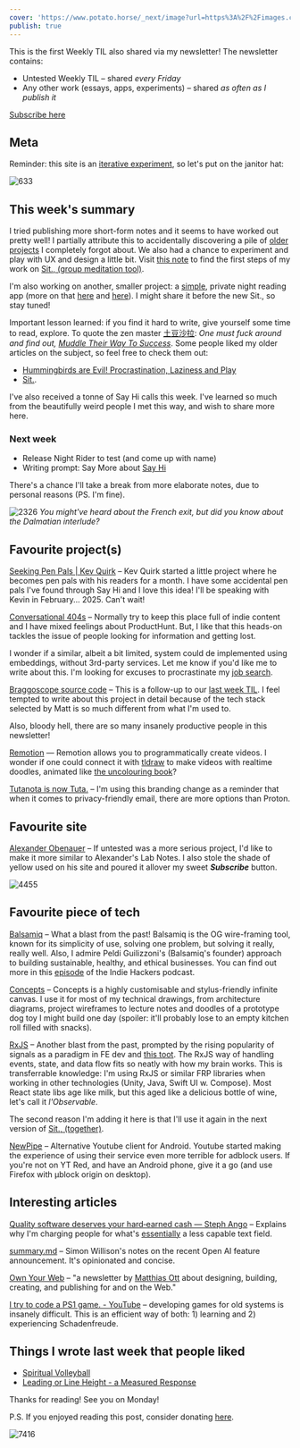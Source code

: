 ```yaml
---
cover: 'https://www.potato.horse/_next/image?url=https%3A%2F%2Fimages.ctfassets.net%2Fhyylafu4fjks%2F01HsM3IZusfDJEekedpgNI%2Ff91e6f299f1a60819bb3e435d1cc203b%2FUntitled_Artwork_2.png&w=3840&q=75'
publish: true
---
```

This is the first Weekly TIL also shared via my newsletter! The newsletter contains: 

- Untested Weekly TIL – shared *every Friday*
- Any other work (essays, apps, experiments) – shared *as often as I publish it*

<a class='subscribe-cta subscribe-cta--inline' href='https://letters.sonnet.io'>Subscribe here</a>

## Meta

Reminder: this site is an [iterative experiment](<../../../111>), so let's put on the janitor hat:

![633](182624883_856620778253995_571075980421732300_n_17904835792889678.webp)


## This week's summary

I tried publishing more short-form notes and it seems to have worked out pretty well! I partially attribute this to accidentally discovering a pile of [older projects](<../../../Spiritual Volleyball>) I completely forgot about. We also had a chance to experiment and play with UX and design a little bit. Visit [this note](<../../../Sit., part 2 – devlog 001>) to find the first steps of my work on [Sit., (group meditation tool)](<../../../Sit., (together)>).

I'm also working on another, smaller project: a [simple](<../../../Brutally simple>), private night reading app (more on that [here](<../../../Night Rider>) and [here](<../../../Obsidian for Vampires>)). I might share it before the new Sit., so stay tuned!

Important lesson learned: if you find it hard to write, give yourself some time to read, explore. To quote the zen master [土豆沙拉](https://duckduckgo.com/?q=土豆沙拉&ia=images&iax=images): *One must fuck around and find out, [Muddle Their Way To Success](<../../../Muddle Your Way To Success>)*. Some people liked my older articles on the subject, so feel free to check them out:

- [Hummingbirds are Evil! Procrastination, Laziness and Play](https://sonnet.io/posts/hummingbirds)
- [Sit.](https://sonnet.io/posts/sit).


I've also received a tonne of Say Hi calls this week. I've learned so much from the beautifully weird people I met this way, and wish to share more here.

### Next week

- Release Night Rider to test (and come up with name)
- Writing prompt: Say More about [Say Hi](https://sonnet.io/posts/hi)

There's a chance I'll take a break from more elaborate notes, due to personal reasons (PS. I'm fine).

![2326](45-dalmatian.webp)
*You might've heard about the French exit, but did you know about the Dalmatian interlude?*

## Favourite project(s)

[Seeking Pen Pals | Kev Quirk](https://kevquirk.com/seeking-pen-pals) – Kev Quirk started a little project where he becomes pen pals with his readers for a month. I have some accidental pen pals I've found through Say Hi and I love this idea! I'll be speaking with Kevin in February... 2025. Can't wait!

[Conversational 404s](https://www.producthunt.com/posts/conversational-404s-formless-typeform?ref=ph_extension) – Normally try to keep this place full of indie content and I have mixed feelings about ProductHunt. But, I like that this heads-on tackles the issue of people looking for information and getting lost. 

I wonder if a similar, albeit a bit limited, system could de implemented using embeddings, without 3rd-party services. Let me know if you'd like me to write about this. I'm looking for excuses to procrastinate my [job search](https://consulting.sonnet.io).

[Braggoscope source code](https://twitter.com/genmon/status/1721602573512085680) – This is a follow-up to our [last week TIL](<../44>). I feel tempted to write about this project in detail because of the tech stack selected by Matt is so much different from what I'm used to.

Also, bloody hell, there are so many insanely productive people in this newsletter! 

[Remotion](https://www.remotion.dev) — Remotion allows you to programmatically create videos. I wonder if one could connect it with [tldraw](https://tldraw.dev) to make videos with realtime doodles, animated like [the uncolouring book](https://lines.potato.horse)?

[Tutanota is now Tuta.](https://tuta.com/blog/tutanota-is-now-tuta) – I'm using this branding change as a reminder that when it comes to privacy-friendly email, there are more options than Proton.

## Favourite site

[Alexander Obenauer](https://alexanderobenauer.com) – If untested was a more serious project, I'd like to make it more similar to Alexander's Lab Notes. I also stole the shade of yellow used on his site and poured it allover my sweet ***Subscribe*** button.

![4455](suspiria.webp)
## Favourite piece of tech

[Balsamiq](https://balsamiq.com/) – What a blast from the past! Balsamiq is the OG wire-framing tool, known for its simplicity of use, solving one problem, but solving it really, really well. Also, I admire Peldi Guilizzoni's (Balsamiq's founder) approach to building sustainable, healthy, and ethical businesses. You can find out more in this [‎episode](https://podcasts.apple.com/gb/podcast/throwback-building-a-business-meant-to-last-with/id1206165808?i=1000555716446) of the Indie Hackers podcast.

[Concepts](https://concepts.app/en/) – Concepts is a highly customisable and stylus-friendly infinite canvas. I use it for most of my technical drawings, from architecture diagrams, project wireframes to lecture notes and doodles of a prototype dog toy I might build one day (spoiler: it'll probably lose to an empty kitchen roll filled with snacks).

[RxJS](https://rxjs.dev) – Another blast from the past, prompted by the rising popularity of signals as a paradigm in FE dev and [this toot](https://mas.to/@TodePond/111374640204129587). The RxJS way of handling events, state, and data flow fits so neatly with how my brain works. This is transferrable knowledge: I'm using RxJS or similar FRP libraries when working in other technologies (Unity, Java, Swift UI w. Compose). Most React state libs age like milk, but this aged like a delicious bottle of wine, let's call it *l'Observable*.

The second reason I'm adding it here is that I'll use it again in the next version of [Sit., (together)](<../../../Sit., (together)>).

[NewPipe](https://newpipe.net) – Alternative Youtube client for Android. Youtube started making the experience of using their service even more terrible for adblock users. If you're not on YT Red, and have an Android phone, give it a go (and use Firefox with µblock origin on desktop).
## Interesting articles

[Quality software deserves your hard‑earned cash — Steph Ango](https://stephango.com/quality-software) – Explains why I'm charging people for what's [essentially](<../../../Essentially>) a less capable text field.

[summary.md](https://gist.github.com/simonw/d50c8634320d339bd88f0ef17dea0a03) – Simon Willison's notes on the recent Open AI feature announcement. It's opinionated and concise.

[Own Your Web](https://matthiasott.com/newsletter) – "a newsletter by [Matthias Ott](https://matthiasott.com/?utm_source=ownyourweb&utm_medium=email) about designing, building, creating, and publishing for and on the Web."

[I try to code a PS1 game. - YouTube](https://www.youtube.com/watch?v=QYVGczdflyY) – developing games for old systems is insanely difficult. This is an efficient way of both: 1) learning and 2) experiencing Schadenfreude.

## Things I wrote last week that people liked

- [Spiritual Volleyball](<../../../Spiritual Volleyball>)
- [Leading or Line Height - a Measured Response](<../../../Leading or Line Height - a Measured Response>)


Thanks for reading! See you on Monday!

P.S. If you enjoyed reading this post, consider donating [here](https://rafal.ck.page/products/tip).

![7416](45-footer.webp)
